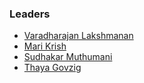 ### Leaders
* [Varadharajan Lakshmanan](mailto:varadharajan.lakshmanan@owasp.org)
* [Mari Krish](mailto:mari.muthu@owasp.org)
* [Sudhakar Muthumani](mailto:sudhakar.muthumani@owasp.org)
* [Thaya Govzig](mailto:thaya.govzig@owasp.org)

